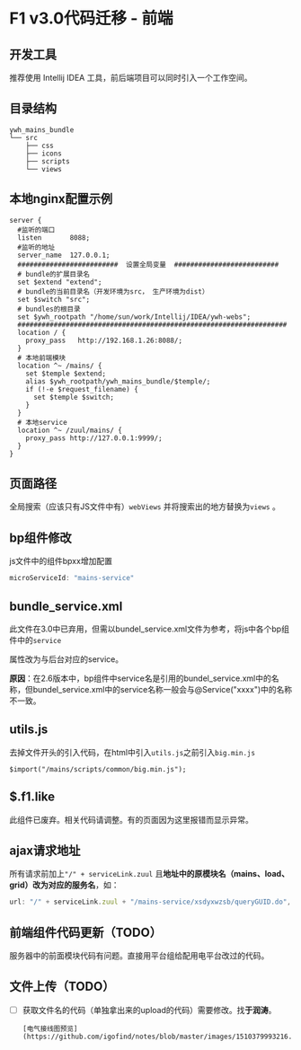# F1 v3.0代码迁移 - 前端

## 开发工具

推荐使用 Intellij IDEA 工具，前后端项目可以同时引入一个工作空间。

## 目录结构

```
ywh_mains_bundle
└── src
    ├── css
    ├── icons
    ├── scripts
    └── views
```



## 本地nginx配置示例

```nginx
server {
  #监听的端口
  listen       8088;
  #监听的地址
  server_name  127.0.0.1;
  #########################  设置全局变量  ##########################
  # bundle的扩展目录名
  set $extend "extend";
  # bundle的当前目录名（开发环境为src， 生产环境为dist）
  set $switch "src";
  # bundles的根目录
  set $ywh_rootpath "/home/sun/work/Intellij/IDEA/ywh-webs";
  ###################################################################
  location / {
    proxy_pass   http://192.168.1.26:8088/;
  }
  # 本地前端模块
  location ^~ /mains/ {
    set $temple $extend;
    alias $ywh_rootpath/ywh_mains_bundle/$temple/;
    if (!-e $request_filename) {
      set $temple $switch;
    }
  }
  # 本地service
  location ^~ /zuul/mains/ {
    proxy_pass http://127.0.0.1:9999/;
  }
}
```

## 页面路径

全局搜索（应该只有JS文件中有）`webViews` 并将搜索出的地方替换为`views` 。

## bp组件修改

js文件中的组件bpxx增加配置

```js
microServiceId: "mains-service"
```

## bundle_service.xml

此文件在3.0中已弃用，但需以bundel_service.xml文件为参考，将js中各个bp组件中的`service`

属性改为与后台对应的service。

**原因**：在2.6版本中，bp组件中service名是引用的bundel_service.xml中的名称，但bundel_service.xml中的service名称一般会与@Service("xxxx")中的名称不一致。

## utils.js

去掉文件开头的引入代码，在html中引入`utils.js`之前引入`big.min.js`

```
$import("/mains/scripts/common/big.min.js");
```

## $.f1.like

此组件已废弃。相关代码请调整。有的页面因为这里报错而显示异常。

## ajax请求地址

所有请求前加上`"/" + serviceLink.zuul` 且**地址中的原模块名（mains、load、grid）改为对应的服务名**，如：

```js
url: "/" + serviceLink.zuul + "/mains-service/xsdyxwzsb/queryGUID.do",
```

## 前端组件代码更新（TODO）

服务器中的前面模块代码有问题。直接用平台组给配用电平台改过的代码。

## 文件上传（TODO）

- [ ] 获取文件名的代码（单独拿出来的upload的代码）需要修改。找**于润涛**。

      [电气接线图预览](https://github.com/igofind/notes/blob/master/images/1510379993216.png)
